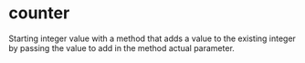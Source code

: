 # counter
Starting integer value with a method that adds a value to the existing integer by passing the value to add in the method actual parameter. 
